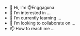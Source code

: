 - 👋 Hi, I’m @Enggaguna
- 👀 I’m interested in ...
- 🌱 I’m currently learning ...
- 💞️ I’m looking to collaborate on ...
- 📫 How to reach me ...

<!---
Enggaguna/Enggaguna is a ✨ special ✨ repository because its `README.md` (this file) appears on your GitHub profile.
You can click the Preview link to take a look at your changes.
--->
